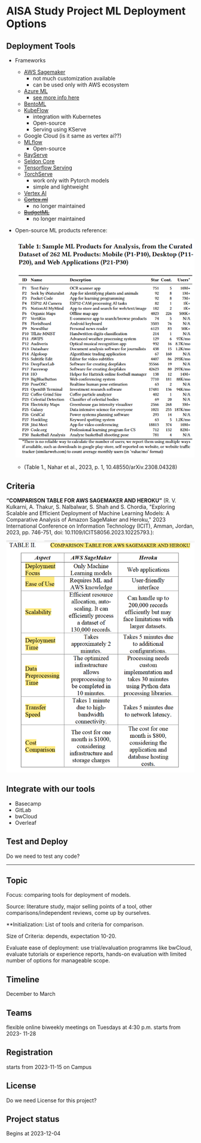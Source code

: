 # AISA Study Project ML Deployment Options

## Deployment Tools

* Frameworks

  * [AWS Sagemaker](https://aws.amazon.com/sagemaker/)
    * not much customization available
    * can be used only with AWS ecosystem
  * [Azure ML](https://azure.microsoft.com/en-us/free/machine-learning/)
    * [see more info here](https://learn.microsoft.com/en-us/azure/machine-learning/tutorial-deploy-model?view=azureml-api-2)
  * [BentoML](https://docs.bentoml.com/en/latest/)
  * [KubeFlow](https://www.kubeflow.org/)
    * integration with Kubernetes
    * Open-source
    * Serving using KServe
  * Google Cloud (is it same as vertex ai??)
  * [MLflow](https://mlflow.org/)
    * Open-source
  * [RayServe](https://docs.ray.io/en/latest/serve/index.html)
  * [Seldon Core](https://www.seldon.io/solutions/core-plus)
  * [Tensorflow Serving](https://www.tensorflow.org/tfx/guide/serving)
  * [TorchServe](https://pytorch.org/serve/)
    * work only with Pytorch models
    * simple and lightweight
  * [Vertex AI](https://cloud.google.com/vertex-ai/docs)
  * ~~[Cortex.ml](https://github.com/mbrukman/cortex-ml)~~
    * no longer maintained
  * [~~BudgetML~~](https://github.com/ebhy/budgetml)
    * no longer maintained
* Open-source ML products reference:

  ![1700749932745](image/README/1700749932745.png)

  * (Table 1., Nahar et al., 2023, p. 1, 10.48550/arXiv.2308.04328)

## Criteria

**“COMPARISON TABLE FOR AWS SAGEMAKER AND HEROKU”** (R. V. Kulkarni, A. Thakur, S. Nalbalwar, S. Shah and S. Chordia, "Exploring Scalable and Efficient Deployment of Machine Learning Models: A Comparative Analysis of Amazon SageMaker and Heroku," 2023 International Conference on Information Technology (ICIT), Amman, Jordan, 2023, pp. 746-751, doi: 10.1109/ICIT58056.2023.10225793.):

![1704474503822](image/README/1704474503822.png)

## Integrate with our tools

- Basecamp
- GitLab
- bwCloud
- Overleaf

## Test and Deploy

Do we need to test any code?

---

## Topic

Focus: comparing tools for deployment of models.

Source: literature study, major selling points of a tool, other comparisons/independent reviews, come up by ourselves.

**Initialization: List of tools and criteria for comparison.

Size of Criteria: depends, expectation 10-20.

Evaluate ease of deployment: use trial/evaluation programms like bwCloud, evaluate tutorials or experience reports, hands-on evaluation with limited number of options for manageable scope.

## Timeline

December to March

## Teams

flexible online biweekly meetings on Tuesdays at 4:30 p.m. starts from 2023-
11-28

## Registration

starts from 2023-11-15 on Campus

## License

Do we need License for this project?

## Project status

Begins at 2023-12-04
